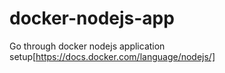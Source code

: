 # docker-nodejs-app
Go through docker nodejs application setup[https://docs.docker.com/language/nodejs/]
